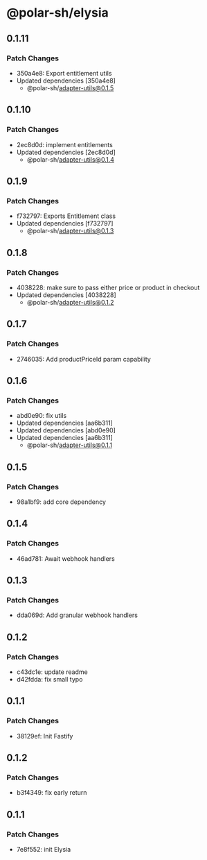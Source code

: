# @polar-sh/elysia

## 0.1.11

### Patch Changes

- 350a4e8: Export entitlement utils
- Updated dependencies [350a4e8]
  - @polar-sh/adapter-utils@0.1.5

## 0.1.10

### Patch Changes

- 2ec8d0d: implement entitlements
- Updated dependencies [2ec8d0d]
  - @polar-sh/adapter-utils@0.1.4

## 0.1.9

### Patch Changes

- f732797: Exports Entitlement class
- Updated dependencies [f732797]
  - @polar-sh/adapter-utils@0.1.3

## 0.1.8

### Patch Changes

- 4038228: make sure to pass either price or product in checkout
- Updated dependencies [4038228]
  - @polar-sh/adapter-utils@0.1.2

## 0.1.7

### Patch Changes

- 2746035: Add productPriceId param capability

## 0.1.6

### Patch Changes

- abd0e90: fix utils
- Updated dependencies [aa6b311]
- Updated dependencies [abd0e90]
- Updated dependencies [aa6b311]
  - @polar-sh/adapter-utils@0.1.1

## 0.1.5

### Patch Changes

- 98a1bf9: add core dependency

## 0.1.4

### Patch Changes

- 46ad781: Await webhook handlers

## 0.1.3

### Patch Changes

- dda069d: Add granular webhook handlers

## 0.1.2

### Patch Changes

- c43dc1e: update readme
- d42fdda: fix small typo

## 0.1.1

### Patch Changes

- 38129ef: Init Fastify

## 0.1.2

### Patch Changes

- b3f4349: fix early return

## 0.1.1

### Patch Changes

- 7e8f552: init Elysia
